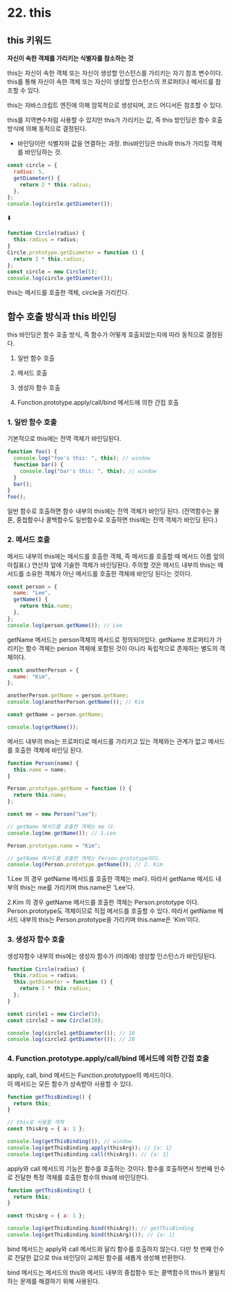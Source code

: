 # 22. this

## this 키워드

**자신이 속한 객체를 가리키는 식별자를 참소하는 것**

this는 자신이 속한 객체 또는 자신이 생성할 인스턴스를 가리키는 자기 참조 변수이다. this를 통해 자신이 속한 객체 또는 자신이 생성할 인스턴스의 프로퍼티나 메서드를 참조할 수 있다.

this는 자바스크립트 엔진에 의해 암묵적으로 생성되며, 코드 어디서든 참조할 수 있다.

this를 지역변수처럼 사용할 수 있지만 this가 가리키는 값, 즉 this 방인딩은 함수 호출 방식에 의해 동적으로 결정된다.

- 바인딩이란 식별자와 값을 연결하는 과정. this바인딩은 this와 this가 가리킬 객체를 바인딩하는 것.

```js
const circle = {
  radius: 5,
  getDiameter() {
    return 2 * this.radius;
  },
};
console.log(circle.getDiameter());
```

⬇️

```js
function Circle(radius) {
  this.radius = radius;
}
Circle.prototype.getDiameter = function () {
  return 2 * this.radius;
};
const circle = new Circle(5);
console.log(circle.getDiameter());
```

this는 메서드를 호출한 객체, circle을 가리킨다.

## 함수 호출 방식과 this 바인딩

this 바인딩은 함수 호출 방식, 즉 함수가 어떻게 호출되었는지에 따라 동적으로 결정된다.

1. 일반 함수 호출

2. 메서드 호출

3. 생성자 함수 호출

4. Function.prototype.apply/call/bind 메서드에 의한 간접 호출

### 1. 일반 함수 호출

기본적으로 this에는 전역 객체가 바인딩된다.

```js
function foo() {
  console.log("foo's this: ", this); // window
  function bar() {
    console.log("bar's this: ", this); // window
  }
  bar();
}
foo();
```

일반 함수로 호출하면 함수 내부의 this에는 전역 객체가 바인딩 된다.
(전역함수는 물론, 중첩함수나 콜백함수도 일반함수로 호출하면 this에는 전역 객체가 바인딩 된다.)

### 2. 메서드 호출

메서드 내부의 this에는 메서드를 호출한 객체, 즉 메서드를 호출할 때 메서드 이름 앞의 마침표(.) 연산자 앞에 기술한 객체가 바인딩된다. 주의할 것은 메서드 내부의 this는 메서드를 소유한 객체가 아닌 메서드를 호출한 객체에 바인딩 된다는 것이다.

```js
const person = {
  name: "Lee",
  getName() {
    return this.name;
  },
};
console.log(person.getName()); // Lee
```

getName 메서드는 person객체의 메서드로 정의되어있다.
getName 프로퍼티가 가리키는 함수 객체는 person 객체에 포함된 것이 아니라 독립적으로 존재하는 별도의 객체이다.

```js
const anotherPerson = {
  name: "Kim",
};

anotherPerson.getName = person.getName;
console.log(anotherPerson.getName()); // Kim

const getName = person.getName;

console.log(getName());
```

메서드 내부의 this는 프로퍼티로 메서드를 가리키고 있는 객체와는 관계가 없고 메서드를 호출한 객체에 바인딩 된다.

```js
function Person(name) {
  this.name = name;
}

Person.prototype.getName = function () {
  return this.name;
};

const me = new Person("Lee");

// getName 메서드를 호출한 객체는 me 다.
console.log(me.getName()); // 1.Lee

Person.prototype.name = "Kim";

// getName 메서드를 호출한 객체는 Person.prototype이다.
console.log(Person.prototype.getName()); // 2. Kim
```

1.Lee 의 경우 getName 메서드를 호출한 객체는 me다. 따라서 getName 메서드 내부의 this는 me를 가리키며 this.name은 'Lee'다.

2.Kim 의 경우 getName 메서드를 호출한 객체는 Person.prototype 이다. Person.prototype도 객체이므로 직접 메서드를 호출할 수 있다. 따라서 getName 메서드 내부의 this는 Person.prototype을 가리키며 this.name은 'Kim'이다.

### 3. 생성자 함수 호출

생성자함수 내부의 this에는 생성자 함수가 (미래에) 생성할 인스턴스가 바인딩된다.

```js
function Circle(radius) {
  this.radius = radius;
  this.getDiameter = function () {
    return 2 * this.radius;
  };
}

const circle1 = new Circle(5);
const circle2 = new Circle(10);

console.log(circle1.getDiameter()); // 10
console.log(circle2.getDiameter()); // 20
```

### 4. Function.prototype.apply/call/bind 메서드에 의한 간접 호출

apply, call, bind 메서드는 Function.prototypoe의 메서드이다.  
이 메서드는 모든 함수가 상속받아 사용할 수 있다.

```js
function getThisBinding() {
  return this;
}

// this로 사용할 객체
const thisArg = { a: 1 };

console.log(getThisBinding()); // window
console.log(getThisBinding.apply(thisArg)); // {a: 1}
console.log(getThisBinding.call(thisArg)); // {a: 1}
```

apply와 call 메서드의 기능은 함수를 호출하는 것이다. 함수를 호출하면서 첫번째 인수로 전달한 특정 객체를 호출한 함수의 this에 바인딩한다.

```js
function getThisBinding() {
  return this;
}

const thisArg = { a: 1 };

console.log(getThisBinding.bind(thisArg)); // getThisBinding
console.log(getThisBinding.bind(thisArg)()); // {a: 1}
```

bind 메서드는 apply와 call 메서드와 달리 함수를 호출하지 않는다. 다만 첫 번째 인수로 전달한 값으로 this 바인딩이 교체된 함수를 새롭게 생성해 반환한다.

bind 메서드는 메서드의 this와 메서드 내부의 중첩함수 또는 콜백함수의 this가 불일치하는 문제를 해결하기 위해 사용된다.
